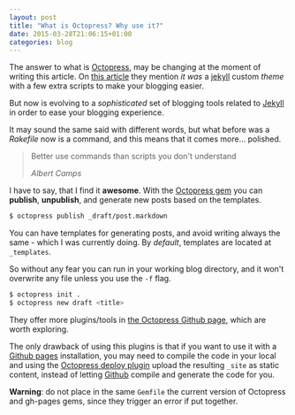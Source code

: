 ```yaml
---
layout: post
title: "What is Octopress? Why use it?"
date: 2015-03-28T21:06:15+01:00
categories: blog
---
```

The answer to what is [Octopress][octo], may be changing at the moment of writing this article. On [this article][article] they mention _it was_ a [jekyll][jekyll] custom _theme_ with a few extra scripts to make your blogging easier.

But now is evolving to a _sophisticated_ set of blogging tools related to [Jekyll][jekyll] in order to ease your blogging experience.

It may sound the same said with different words, but what before was a _Rakefile_ now is a command, and this means that it comes more... polished.

<blockquote><p>Better use commands than scripts you don't understand</p><footer><cite>Albert Camps</cite></footer></blockquote>

I have to say, that I find it **awesome**. With the [Octopress gem][octo-gem] you can **publish**, **unpublish**, and generate new posts based on the templates.

```bash
$ octopress publish _draft/post.markdown
```

You can have templates for generating posts, and avoid writing always the same - which I was currently doing. By _default_, templates are located at `_templates`.

So without any fear you can run in your working blog directory, and it won't overwrite  any file unless you use the `-f` flag.

```bash
$ octopress init .
$ octopress new draft <title>
```

They offer more plugins/tools in [the Octopress Github page][octopress], which are worth exploring.

The only drawback of using this plugins is that if you want to use it with a [Github pages][gh-pages] installation, you may need to compile the code in your local and using the [Octopress deploy plugin][octo-deploy] upload the resulting `_site` as static content, instead of letting [Github][gh-pages] compile and generate the code for you.

**Warning**: do not place in the same `Gemfile` the current version of Octopress and gh-pages gems, since they trigger an error if put together.


[octo]: http://octopress.org/
[article]:  http://octopress.org/2015/01/15/octopress-3.0-is-coming/
[jekyll]: http://jekyllrb.com/
[octo-gem]: https://github.com/octopress/octopress
[octopress]: https://github.com/octopress
[gh-pages]: http://www.github.io
[octo-deploy]: https://github.com/octopress/deploy

